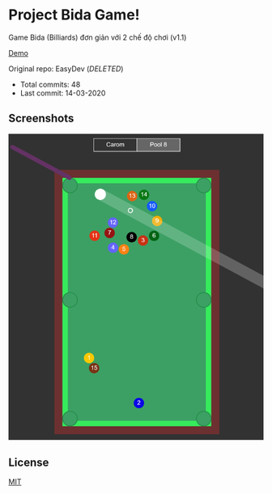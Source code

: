 # Project Bida Game!

Game Bida (Billiards) đơn giản với 2 chế độ chơi (v1.1)

[Demo](https://hoangtran0410.github.io/p5js-playground/2020/bida/)

Original repo: EasyDev (*DELETED*)
+ Total commits: 48
+ Last commit: 14-03-2020

## Screenshots

![screenshot](./1.png)

## License

[MIT](LICENSE)

